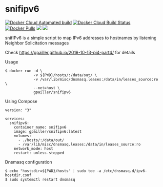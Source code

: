 # snifipv6
[![Docker Cloud Automated build](https://img.shields.io/docker/cloud/automated/gpailler/snifipv6)](https://hub.docker.com/r/gpailler/snifipv6/builds)
[![Docker Cloud Build Status](https://img.shields.io/docker/cloud/build/gpailler/snifipv6)](https://hub.docker.com/r/gpailler/snifipv6/builds)
[![Docker Pulls](https://img.shields.io/docker/pulls/gpailler/snifipv6.svg)](https://hub.docker.com/r/gpailler/snifipv6/)
[![](https://images.microbadger.com/badges/version/gpailler/snifipv6:latest.svg)](https://microbadger.com/images/gpailler/snifipv6:latest)
[![](https://images.microbadger.com/badges/image/gpailler/snifipv6:latest.svg)](https://microbadger.com/images/gpailler/snifipv6:latest)

snifIPv6 is a simple script to map IPv6 addresses to hostnames by listening Neighbor Solicitation messages

Check https://gpailler.github.io/2019-10-13-pi4-part4/ for details

Usage
```
$ docker run -d \
             -v ${PWD}/hosts/:/data/out/ \
             -v /var/lib/misc/dnsmasq.leases:/data/in/leases_source:ro \
             --net=host \
             gpailler/snifipv6
```

Using Compose
```
version: "3"

services:
  snifipv6:
    container_name: snifipv6
    image: gpailler/snifipv6:latest
    volumes:
      - ./hosts/:/data/out/
      - /var/lib/misc/dnsmasq.leases:/data/in/leases_source:ro
    network_mode: host
    restart: unless-stopped
```

Dnsmasq configuration
```
$ echo "hostsdir=${PWD}/hosts" | sudo tee -a /etc/dnsmasq.d/ipv6-hostdir.conf
$ sudo systemctl restart dnsmasq
```
